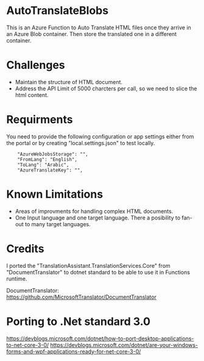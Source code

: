 # AutoTranslateBlobs
This is an Azure Function to Auto Translate HTML files once they arrive in an Azure Blob container. Then store the translated one in a different container.

# Challenges
- Maintain the structure of HTML document.
- Address the API Limit of 5000 charcters per call, so we need to slice the html content.

# Requirments
You need to provide the following configuration or app settings either from the portal or by creating "local.settings.json" to test locally.
```
    "AzureWebJobsStorage": "",
    "FromLang": "English",
    "ToLang": "Arabic",
    "AzureTranslateKey": "",
```
# Known Limitations
- Areas of improvments for handling complex HTML documents.
- One Input language and one target language. There a posibility to fan-out to many target languages.

# Credits
I ported the "TranslationAssistant.TranslationServices.Core" from "DocumentTranslator" to dotnet standard to be able to use it in Functions runtime.

DocumentTranslator: https://github.com/MicrosoftTranslator/DocumentTranslator

# Porting to .Net standard 3.0
https://devblogs.microsoft.com/dotnet/how-to-port-desktop-applications-to-net-core-3-0/
https://devblogs.microsoft.com/dotnet/are-your-windows-forms-and-wpf-applications-ready-for-net-core-3-0/
